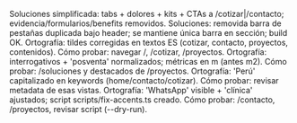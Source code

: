 ﻿Soluciones simplificada: tabs + dolores + kits + CTAs a /cotizar|/contacto; evidencia/formularios/benefits removidos.
Soluciones: removida barra de pestañas duplicada bajo header; se mantiene única barra en sección; build OK.
Ortografía: tildes corregidas en textos ES (cotizar, contacto, proyectos, contenidos). Cómo probar: navegar /, /cotizar, /proyectos.
Ortografía: interrogativos + 'posventa' normalizados; métricas en m (antes m2). Cómo probar: /soluciones y destacados de /proyectos.
Ortografía: 'Perú' capitalizado en keywords (home/contacto/cotizar). Cómo probar: revisar metadata de esas vistas.
Ortografía: 'WhatsApp' visible + 'clínica' ajustados; script scripts/fix-accents.ts creado. Cómo probar: /contacto, /proyectos, revisar script (--dry-run).
